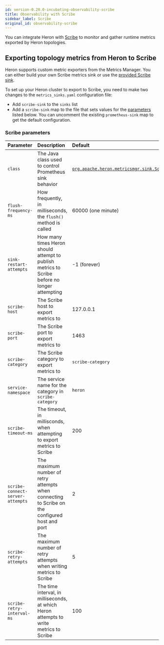 ```yaml
---
id: version-0.20.0-incubating-observability-scribe
title: Observability with Scribe
sidebar_label: Scribe
original_id: observability-scribe
---
```

<!--
    Licensed to the Apache Software Foundation (ASF) under one
    or more contributor license agreements.  See the NOTICE file
    distributed with this work for additional information
    regarding copyright ownership.  The ASF licenses this file
    to you under the Apache License, Version 2.0 (the
    "License"); you may not use this file except in compliance
    with the License.  You may obtain a copy of the License at
      http://www.apache.org/licenses/LICENSE-2.0
    Unless required by applicable law or agreed to in writing,
    software distributed under the License is distributed on an
    "AS IS" BASIS, WITHOUT WARRANTIES OR CONDITIONS OF ANY
    KIND, either express or implied.  See the License for the
    specific language governing permissions and limitations
    under the License.
-->

You can integrate Heron with [Scribe](https://github.com/facebookarchive/scribe/wiki) to monitor and gather runtime metrics exported by Heron topologies.

## Exporting topology metrics from Heron to Scribe

Heron supports custom metric exporters from the Metrics Manager. You can either build your own Scribe metrics sink or use the [provided Scribe sink](extending-heron-metric-sink).

To set up your Heron cluster to export to Scribe, you need to make two changes to the `metrics_sinks.yaml` configuration file:

* Add `scribe-sink` to the `sinks` list
* Add a `scribe-sink` map to the file that sets values for the [parameters](#scribe-parameters) listed below. You can uncomment the existing `prometheus-sink` map to get the default configuration.

### Scribe parameters

Parameter | Description | Default
:---------|:------------|:-------
`class` | The Java class used to control Prometheus sink behavior | [`org.apache.heron.metricsmgr.sink.ScribeSink`](/api/org/apache/heron/metricsmgr/sink/ScribeSink.html)
`flush-frequency-ms` | How frequently, in milliseconds, the `flush()` method is called | 60000 (one minute)
`sink-restart-attempts` | How many times Heron should attempt to publish metrics to Scribe before no longer attempting | -1 (forever)
`scribe-host` | The Scribe host to export metrics to | 127.0.0.1
`scribe-port` | The Scribe port to export metrics to | 1463
`scribe-category` | The Scribe category to export metrics to | `scribe-category`
`service-namespace` | The service name for the category in `scribe-category` | `heron`
`scribe-timeout-ms` | The timeout, in millisconds, when attempting to export metrics to Scribe | 200
`scribe-connect-server-attempts` | The maximum number of retry attempts when connecting to Scribe on the configured host and port | 2
`scribe-retry-attempts` | The maximum number of retry attempts when writing metrics to Scribe | 5
`scribe-retry-interval-ms` | The time interval, in milliseconds, at which Heron attempts to write metrics to Scribe | 100
